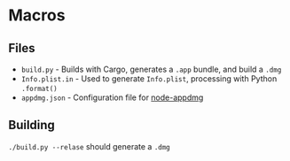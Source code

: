 # Macros

## Files

- `build.py` - Builds with Cargo, generates a `.app` bundle, and build a `.dmg`
- `Info.plist.in` - Used to generate `Info.plist`, processing with Python `.format()`
- `appdmg.json` - Configuration file for [node-appdmg](https://github.com/LinusU/node-appdmg)

## Building

`./build.py --relase` should generate a `.dmg`
